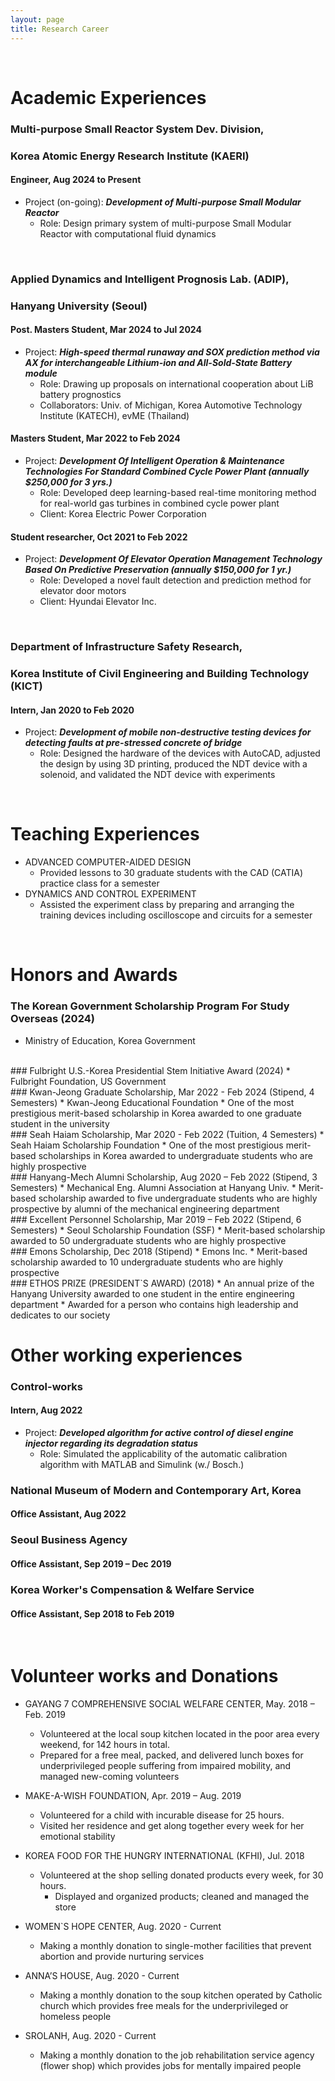 ```yaml
---
layout: page
title: Research Career
---
```


<br/>

# Academic Experiences

### Multi-purpose Small Reactor System Dev. Division,
### Korea Atomic Energy Research Institute (KAERI)
#### Engineer, Aug 2024 to Present

* Project (on-going): _**Development of Multi-purpose Small Modular Reactor**_
  * Role: Design primary system of multi-purpose Small Modular Reactor with computational fluid dynamics

<br/>

### Applied Dynamics and Intelligent Prognosis Lab. (ADIP),
### Hanyang University (Seoul)
#### Post. Masters Student, Mar 2024 to Jul 2024

* Project: _**High-speed thermal runaway and SOX prediction method via AX for interchangeable Lithium-ion and All-Sold-State Battery module**_
  * Role: Drawing up proposals on international cooperation about LiB battery prognostics
  * Collaborators: Univ. of Michigan, Korea Automotive Technology Institute (KATECH), evME (Thailand)

#### Masters Student, Mar 2022 to Feb 2024

* Project: _**Development Of Intelligent Operation & Maintenance Technologies For Standard Combined Cycle Power Plant (annually $250,000 for 3 yrs.)**_
  * Role: Developed deep learning-based real-time monitoring method for real-world gas turbines in combined cycle power plant
  * Client: Korea Electric Power Corporation

#### Student researcher, Oct 2021 to Feb 2022

* Project: _**Development Of Elevator Operation Management Technology Based On Predictive Preservation (annually $150,000 for 1 yr.)**_
  * Role: Developed a novel fault detection and prediction method for elevator door motors
  * Client: Hyundai Elevator Inc.

<br/>

### Department of Infrastructure Safety Research,
### Korea Institute of Civil Engineering and Building Technology (KICT)
#### Intern, Jan 2020 to Feb 2020

* Project: _**Development of mobile non-destructive testing devices for detecting faults at pre-stressed concrete of bridge**_
  * Role: Designed the hardware of the devices with AutoCAD, adjusted the design by using 3D printing, produced the NDT device with a solenoid, and validated the NDT device with experiments

<br/>

# Teaching Experiences

* ADVANCED COMPUTER-AIDED DESIGN
  * Provided lessons to 30 graduate students with the CAD (CATIA) practice class for a semester
* DYNAMICS AND CONTROL EXPERIMENT
  * Assisted the experiment class by preparing and arranging the training devices including oscilloscope and circuits for a semester

<br/>

# Honors and Awards

### The Korean Government Scholarship Program For Study Overseas (2024)
* Ministry of Education, Korea Government
<br/>
### Fulbright U.S.-Korea Presidential Stem Initiative Award	(2024)
* Fulbright Foundation, US Government
<br/>
### Kwan-Jeong Graduate Scholarship,	Mar 2022 - Feb 2024 (Stipend, 4 Semesters)
* Kwan-Jeong Educational Foundation
* One of the most prestigious merit-based scholarship in Korea awarded to one graduate student in the university
<br/>
### Seah Haiam Scholarship, Mar 2020 - Feb 2022 (Tuition, 4 Semesters)
* Seah Haiam Scholarship Foundation
* One of the most prestigious merit-based scholarships in Korea awarded to undergraduate students who are highly prospective
<br/>
### Hanyang-Mech Alumni Scholarship, Aug 2020 – Feb 2022 (Stipend, 3 Semesters)
* Mechanical Eng. Alumni Association at Hanyang Univ.
* Merit-based scholarship awarded to five undergraduate students who are highly prospective by alumni of the mechanical engineering department
<br/>
### Excellent Personnel Scholarship, Mar 2019 – Feb 2022 (Stipend, 6 Semesters)
* Seoul Scholarship Foundation (SSF)
* Merit-based scholarship awarded to 50 undergraduate students who are highly prospective
<br/>
### Emons Scholarship, Dec 2018 (Stipend)
* Emons Inc.
* Merit-based scholarship awarded to 10 undergraduate students who are highly prospective
<br/>
### ETHOS PRIZE (PRESIDENT`S AWARD)	(2018)
* An annual prize of the Hanyang University awarded to one student in the entire engineering department
*	Awarded for a person who contains high leadership and dedicates to our society

<br/>

# Other working experiences

### Control-works
#### Intern, Aug 2022

* Project: _**Developed algorithm for active control of diesel engine injector regarding its degradation status**_
  * Role: Simulated the applicability of the automatic calibration algorithm with MATLAB and Simulink (w./ Bosch.)

### National Museum of Modern and Contemporary Art, Korea
#### Office Assistant, Aug 2022

### Seoul Business Agency
#### Office Assistant, Sep 2019 – Dec 2019

### Korea Worker's Compensation & Welfare Service
#### Office Assistant, Sep 2018 to Feb 2019

<br/>

# Volunteer works and Donations
* GAYANG 7 COMPREHENSIVE SOCIAL WELFARE CENTER,	 May. 2018 – Feb. 2019
  *	Volunteered at the local soup kitchen located in the poor area every weekend, for 142 hours in total.
  *	Prepared for a free meal, packed, and delivered lunch boxes for underprivileged people suffering from impaired mobility, and managed new-coming volunteers

* MAKE-A-WISH FOUNDATION,	 Apr. 2019 – Aug. 2019
  *	Volunteered for a child with incurable disease for 25 hours.
  *	Visited her residence and get along together every week for her emotional stability

* KOREA FOOD FOR THE HUNGRY INTERNATIONAL (KFHI), 	Jul. 2018
  *	Volunteered at the shop selling donated products every week, for 30 hours.
 	* Displayed and organized products; cleaned and managed the store

* WOMEN`S HOPE CENTER, 	Aug. 2020 - Current
  *	Making a monthly donation to single-mother facilities that prevent abortion and provide nurturing services

* ANNA’S HOUSE, 	Aug. 2020 - Current
  *	Making a monthly donation to the soup kitchen operated by Catholic church which provides free meals for the underprivileged or homeless people

* SROLANH, 	Aug. 2020 - Current
 	* Making a monthly donation to the job rehabilitation service agency (flower shop) which provides jobs for mentally impaired people
